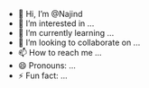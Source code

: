 - 👋 Hi, I’m @Najind
- 👀 I’m interested in ...
- 🌱 I’m currently learning ...
- 💞️ I’m looking to collaborate on ...
- 📫 How to reach me ...
- 😄 Pronouns: ...
- ⚡ Fun fact: ...

<!---
Najind/Najind is a ✨ special ✨ repository because its `README.md` (this file) appears on your GitHub profile.
You can click the Preview link to take a look at your changes.
--->
